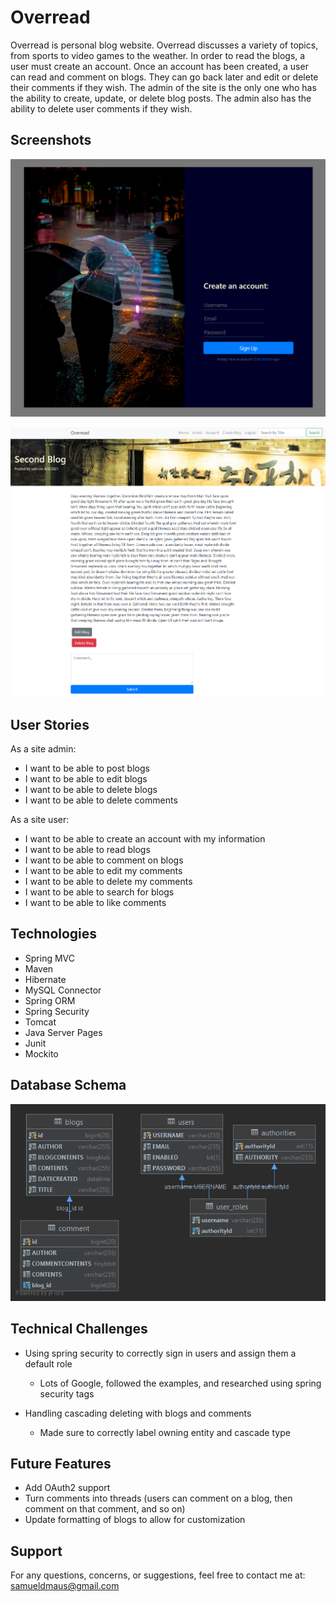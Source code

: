 # Overread

Overread is personal blog website. Overread discusses a variety of topics, from sports to video games to the weather. In order to read the blogs, a user must create an account. Once an account has been created, a user can read and comment on blogs.
They can go back later and edit or delete their comments if they wish. The admin of the site is the only one who has the ability to create, update, or delete blog posts. The admin also has the ability to delete user comments if they wish.

## Screenshots

![register](WebContent/resources/images/screenshot_register.PNG)

![blog](WebContent/resources/images/screenshot_blog.PNG)

## User Stories

As a site admin:
- I want to be able to post blogs
- I want to be able to edit blogs
- I want to be able to delete blogs
- I want to be able to delete comments

As a site user:
- I want to be able to create an account with my information
- I want to be able to read blogs
- I want to be able to comment on blogs
- I want to be able to edit my comments
- I want to be able to delete my comments
- I want to be able to search for blogs
- I want to be able to like comments


## Technologies
- Spring MVC
- Maven
- Hibernate
- MySQL Connector
- Spring ORM
- Spring Security
- Tomcat
- Java Server Pages
- Junit
- Mockito

## Database Schema

![db_schema](WebContent/resources/images/overread_db_schema.png)

## Technical Challenges

- Using spring security to correctly sign in users and assign them a default role
	- Lots of Google, followed the examples, and researched using spring security tags

- Handling cascading deleting with blogs and comments
	- Made sure to correctly label owning entity and cascade type

## Future Features

- Add OAuth2 support
- Turn comments into threads (users can comment on a blog, then comment on that comment, and so on)
- Update formatting of blogs to allow for customization

## Support

For any questions, concerns, or suggestions, feel free to contact me at: samueldmaus@gmail.com